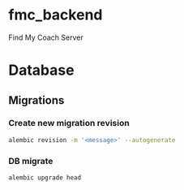 # fmc_backend

Find My Coach Server

# Database

## Migrations

### Create new migration revision

```bash
alembic revision -m '<message>' --autogenerate
```

### DB migrate

```bash
alembic upgrade head
```
